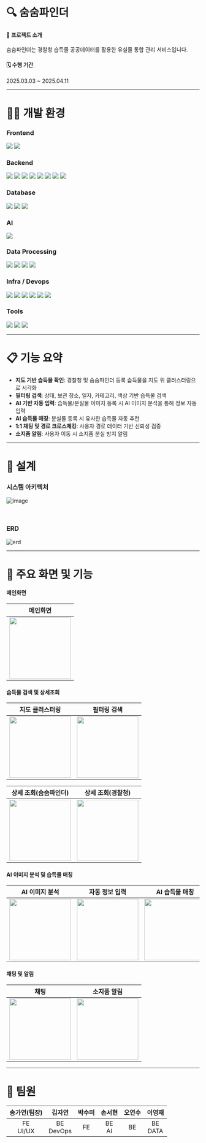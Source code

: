 # 🔍 숨숨파인더

#### 📌 프로젝트 소개
숨숨파인더는 경찰청 습득물 공공데이터를 활용한 유실물 통합 관리 서비스입니다.

#### 🗓️ 수행 기간
2025.03.03 ~ 2025.04.11

-----

# 👩‍💻 개발 환경
### Frontend
<img src="https://img.shields.io/badge/flutter-02569B?style=for-the-badge&logo=flutter&logoColor=white"> <img src="https://img.shields.io/badge/dart-0175C2?style=for-the-badge&logo=dart&logoColor=white"> <br/>
### Backend
<img src="https://img.shields.io/badge/Java-007396?style=for-the-badge&logo=OpenJDK&logoColor=white"> <img src="https://img.shields.io/badge/gradle-02303A?style=for-the-badge&logo=gradle&logoColor=white">
<img src="https://img.shields.io/badge/python-3776AB?style=for-the-badge&logo=python&logoColor=white">
<img src="https://img.shields.io/badge/fastapi-009688?style=for-the-badge&logo=fastapi&logoColor=white">
<img src="https://img.shields.io/badge/spring boot-6DB33F?style=for-the-badge&logo=springboot&logoColor=white">
<img src="https://img.shields.io/badge/spring Seucyrity-6DB33F?style=for-the-badge&logo=springsecurity&logoColor=white">
<img src="https://img.shields.io/badge/JWT-000000?style=for-the-badge&logo=jsonwebtokens&logoColor=white">
<img src="https://img.shields.io/badge/firebase-DD2C00?style=for-the-badge&logo=firebase&logoColor=white"> <br/>


### Database
<img src="https://img.shields.io/badge/mysql-4479A1?style=for-the-badge&logo=mysql&logoColor=white"> <img src="https://img.shields.io/badge/redis-FF4438?style=for-the-badge&logo=redis&logoColor=white">
<img src="https://img.shields.io/badge/mongodb-47A248?style=for-the-badge&logo=mongodb&logoColor=white">

### AI
<img src="https://img.shields.io/badge/Hugging face-FFD21E?style=for-the-badge&logo=huggingface&logoColor=white"> 

### Data Processing
<img src="https://img.shields.io/badge/Apache Kafka-231F20?style=for-the-badge&logo=apachekafka&logoColor=white"> <img src="https://img.shields.io/badge/apache hadoop-66CCFF?style=for-the-badge&logo=apachehadoop&logoColor=white">
<img src="https://img.shields.io/badge/apache spark-E25A1C?style=for-the-badge&logo=apachespark&logoColor=white">
<img src="https://img.shields.io/badge/elastic search-005571?style=for-the-badge&logo=elasticsearch&logoColor=white">

### Infra / Devops
<img src="https://img.shields.io/badge/EC2-FF9900?style=for-the-badge&logo=amazonec2&logoColor=white"> <img src="https://img.shields.io/badge/amazon s3-569A31?style=for-the-badge&logo=amazons3&logoColor=white">
<img src="https://img.shields.io/badge/nginx-009639?style=for-the-badge&logo=nginx&logoColor=white">
<img src="https://img.shields.io/badge/Jenkins-D24939?style=for-the-badge&logo=jenkins&logoColor=white">
<img src="https://img.shields.io/badge/Docker-2496ED?style=for-the-badge&logo=docker&logoColor=white">
<img src="https://img.shields.io/badge/Gitlab-FC6D26?style=for-the-badge&logo=gitlab&logoColor=white">

### Tools
<img src="https://img.shields.io/badge/figma-F24E1E?style=for-the-badge&logo=figma&logoColor=white"> <img src="https://img.shields.io/badge/notion-000000?style=for-the-badge&logo=notion&logoColor=white">
<img src="https://img.shields.io/badge/mattermost-0058CC?style=for-the-badge&logo=mattermost&logoColor=white">
  <br/>

-----

# 📋 기능 요약

- **지도 기반 습득물 확인**: 경찰청 및 숨숨파인더 등록 습득물을 지도 위 클러스터링으로 시각화
- **필터링 검색**: 상태, 보관 장소, 일자, 카테고리, 색상 기반 습득물 검색
- **AI 기반 자동 입력**: 습득물/분실물 이미지 등록 시 AI 이미지 분석을 통해 정보 자동 입력
- **AI 습득물 매칭**: 분실물 등록 시 유사한 습득물 자동 추천
- **1:1 채팅 및 경로 크로스체킹**: 사용자 경로 데이터 기반 신뢰성 검증
- **소지품 알림**: 사용자 이동 시 소지품 분실 방지 알림

-----

# 🔧 설계

### 시스템 아키텍처
![image](https://github.com/soom-ggaebi/.github/blob/b6e5f403ddc5703ec0a8417fa5253b99056476ce/images/architecture.png)

<br/>

### ERD
![erd](https://github.com/soom-ggaebi/.github/blob/b6e5f403ddc5703ec0a8417fa5253b99056476ce/images/erd.png)

-----

# 🎯 주요 화면 및 기능

#### 메인화면

| 메인화면 |
| :---: |
| <img src="https://github.com/soom-ggaebi/.github/blob/a9b860c046a78dbf367033e1bdb86a8a6aaaae96/images/main.png" width="160" /> |

#### 습득물 검색 및 상세조회

| 지도 클러스터링 | 필터링 검색 |
| :---: | :---: |
| <img src="https://github.com/soom-ggaebi/.github/blob/a9b860c046a78dbf367033e1bdb86a8a6aaaae96/images/found_map.png" width="160" /> | <img src="https://github.com/soom-ggaebi/.github/blob/a9b860c046a78dbf367033e1bdb86a8a6aaaae96/images/found_filter.png" width="160" /> |

| 상세 조회(숨숨파인더) | 상세 조회(경찰청) |
| :---: | :---: |
| <img src="https://github.com/soom-ggaebi/.github/blob/a9b860c046a78dbf367033e1bdb86a8a6aaaae96/images/found_detail_ssfinder.png" width="160" /> | <img src="https://github.com/soom-ggaebi/.github/blob/a9b860c046a78dbf367033e1bdb86a8a6aaaae96/images/found_detail_lost112.png" width="160" /> |

#### AI 이미지 분석 및 습득물 매칭

| AI 이미지 분석 | 자동 정보 입력 | AI 습득물 매칭 |
| :---: | :---: | :---: |
| <img src="https://github.com/soom-ggaebi/.github/blob/a9b860c046a78dbf367033e1bdb86a8a6aaaae96/images/lost_image_processing.png" width="160" /> | <img src="https://github.com/soom-ggaebi/.github/blob/a9b860c046a78dbf367033e1bdb86a8a6aaaae96/images/lost_add_image.png" width="160" /> | <img src="https://github.com/soom-ggaebi/.github/blob/bdd70fba6af690b9cbd1ac672f0bf35732d9bd84/images/found_recommend.png" width="160" />  |

#### 채팅 및 알림

| 채팅 | 소지품 알림 |
| :---: | :---: |
| <img src="https://github.com/soom-ggaebi/.github/blob/3e5268a236ba6dbb979fd223cfbcd54de0ccf550/images/chat.png" width="160" /> | <img src="https://github.com/soom-ggaebi/.github/blob/3e5268a236ba6dbb979fd223cfbcd54de0ccf550/images/notification.png" width="160" /> |

-----

# 🥳 팀원
| 송가연(팀장) | 김자연 | 박수미 | 손서현 | 오연수 | 이영재 |
| :---: | :---: | :---: | :---: | :---: | :---: |
| FE<br/>UI/UX | BE<br/>DevOps | FE | BE<br/>AI | BE | BE<br/>DATA |
<br/>
